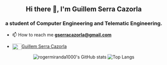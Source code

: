 <h2 align="center"> Hi there 👋, I'm Guillem Serra Cazorla</h2>
<h3 align="center">a student of Computer Engineering and Telematic Engineering.</h3>

- 📫 How to reach me **gserracazorla@gmail.com**

- <a href="https://www.linkedin.com/in/guillemserracazorla/" target="blank"><img align="center" src="https://cdn.jsdelivr.net/npm/simple-icons@3.0.1/icons/linkedin.svg" alt="Guillem Serra Cazorla" height="20" width="30" />Guillem Serra Cazorla</a> 

<div align="center">
  <img src="https://github-readme-stats.vercel.app/api?username=GuillemSeCa&show_icons=true&theme=github_dark" alt="rogermiranda1000's GitHub stats" />
  <img src="https://github-readme-stats.vercel.app/api/top-langs/?username=GuillemSeCa&layout=compact&theme=github_dark" alt="Top Langs" />
</div>

<!--
**GuillemSeCa/GuillemSeCa** is a ✨ _special_ ✨ repository because its `README.md` (this file) appears on your GitHub profile.

Here are some ideas to get you started:

- 🔭 I’m currently working on ...
- 🌱 I’m currently learning ...
- 👯 I’m looking to collaborate on ...
- 🤔 I’m looking for help with ...
- 💬 Ask me about ...
- 📫 How to reach me: ...
- 😄 Pronouns: ...
- ⚡ Fun fact: ...
-->

